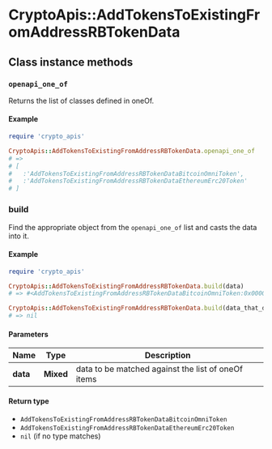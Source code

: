 # CryptoApis::AddTokensToExistingFromAddressRBTokenData

## Class instance methods

### `openapi_one_of`

Returns the list of classes defined in oneOf.

#### Example

```ruby
require 'crypto_apis'

CryptoApis::AddTokensToExistingFromAddressRBTokenData.openapi_one_of
# =>
# [
#   :'AddTokensToExistingFromAddressRBTokenDataBitcoinOmniToken',
#   :'AddTokensToExistingFromAddressRBTokenDataEthereumErc20Token'
# ]
```

### build

Find the appropriate object from the `openapi_one_of` list and casts the data into it.

#### Example

```ruby
require 'crypto_apis'

CryptoApis::AddTokensToExistingFromAddressRBTokenData.build(data)
# => #<AddTokensToExistingFromAddressRBTokenDataBitcoinOmniToken:0x00007fdd4aab02a0>

CryptoApis::AddTokensToExistingFromAddressRBTokenData.build(data_that_doesnt_match)
# => nil
```

#### Parameters

| Name | Type | Description |
| ---- | ---- | ----------- |
| **data** | **Mixed** | data to be matched against the list of oneOf items |

#### Return type

- `AddTokensToExistingFromAddressRBTokenDataBitcoinOmniToken`
- `AddTokensToExistingFromAddressRBTokenDataEthereumErc20Token`
- `nil` (if no type matches)

